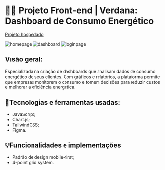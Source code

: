 # 🧑‍💻 Projeto Front-end | Verdana: Dashboard de Consumo Energético
[Projeto hospedado](https://verdanasolutions.netlify.app/)

![homepage](https://github.com/user-attachments/assets/567c93ac-52a1-4223-9c94-d6ff699fa025)
![dashboard](https://github.com/user-attachments/assets/087ae2e0-4ab2-4b1d-b1b5-bb2952322f19)
![loginpage](https://github.com/user-attachments/assets/09335fd0-7710-4437-b8ac-0e776de4d914)



## Visão geral: 
Especializada na criação de dashboards que analisam dados de consumo energético de seus
clientes. Com gráficos e relatórios, a plataforma permite que empresas monitorem o consumo
e tomem decisões para reduzir custos e melhorar a eficiência energética.

## 🔧Tecnologias e ferramentas usadas:
- JavaScript;
- Chart.js;
- TailwindCSS;
- Figma.

## 💡Funcionalidades e implementações 
- Padrão de design mobile-first;
- 4-point grid system.
